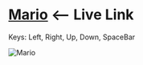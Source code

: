 [Mario](http://shit-mario.herokuapp.com) <-- Live Link
========================
Keys: Left, Right, Up, Down, SpaceBar

![Mario](https://s3.amazonaws.com/uploads.hipchat.com/119067/1211609/W7CgcQoTH7GumZt/Screen%20Shot%202015-02-04%20at%2013.29.13.png)

